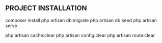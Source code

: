 ## PROJECT INSTALLATION
composer install
php artisan db:migrate
php artisan db:seed
php artisan serve


php artisan cache:clear
php artisan config:clear
php artisan route:clear
